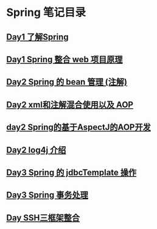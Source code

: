 # Spring 笔记目录

## [Day1 了解Spring](Spring/day1)

## [Day1 Spring 整合 web 项目原理](Spring/day1.1)

## [Day2 Spring 的 bean 管理 (注解)](Spring/day2.0)

## [Day2 xml和注解混合使用以及 AOP](Spring/day2.1)

## [day2 Spring的基于AspectJ的AOP开发](Spring/day2.2)

## [Day2 log4j 介绍](Spring/day2.3)

## [Day3 Spring 的 jdbcTemplate 操作](Spring/day3.0)

## [Day3 Spring 事务处理](Spring/day3.1)

## [Day SSH三框架整合](Spring/SSH整合)


